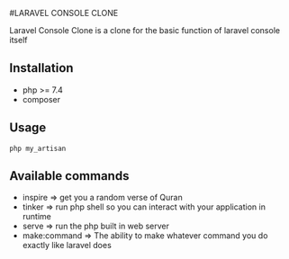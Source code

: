 #LARAVEL CONSOLE CLONE

Laravel Console Clone is a clone for the basic function of laravel console itself

## Installation

* php >= 7.4 
* composer

## Usage
``php my_artisan``

## Available commands

* inspire => get you a random verse of Quran
* tinker => run php shell so you can interact with your application in runtime
* serve => run the php built in web server 
* make:command => The ability to make whatever command you do exactly like laravel does






